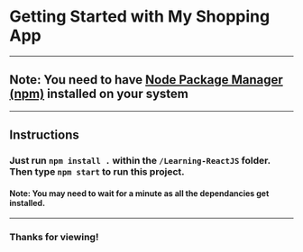 # Getting Started with My Shopping App

---
## Note: You need to have [Node Package Manager (npm)](https://nodejs.org/en/) installed on your system
---


## Instructions
### Just run `npm install .` within the `/Learning-ReactJS` folder. Then type `npm start` to run this project.

#### Note: You may need to wait for a minute as all the dependancies get installed.
---

### Thanks for viewing!